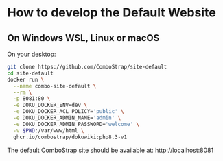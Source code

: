 # How to develop the Default Website


## On Windows WSL, Linux or macOS

On your desktop:
```bash
git clone https://github.com/ComboStrap/site-default
cd site-default
docker run \
  --name combo-site-default \
  --rm \
  -p 8081:80 \
  -e DOKU_DOCKER_ENV=dev \
  -e DOKU_DOCKER_ACL_POLICY='public' \
  -e DOKU_DOCKER_ADMIN_NAME='admin' \
  -e DOKU_DOCKER_ADMIN_PASSWORD='welcome' \
  -v $PWD:/var/www/html \
  ghcr.io/combostrap/dokuwiki:php8.3-v1
```
The default ComboStrap site should be available at: http://localhost:8081 